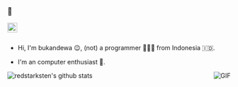 ### 👋

<a href="mahadewanto2@gmail.com">
  <img align="left" alt="'Gmail" width="22px" src="https://cdn.jsdelivr.net/npm/simple-icons@3.1.0/icons/gmail.svg" />
</a>
<br />
<br />

- Hi, I'm bukandewa 😉, (not) a programmer 👨🏻‍💻 from Indonesia 🇮🇩.
- I'm an computer enthusiast 🐍.

  <img align="right" alt="GIF" src="https://media.giphy.com/media/iIqmM5tTjmpOB9mpbn/giphy.gif" />


![redstarksten's github stats](https://github-readme-stats.vercel.app/api?username=redstarksten&show_icons=true&hide_border=true)
